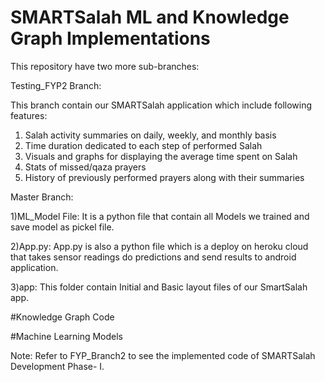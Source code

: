 # SMARTSalah ML and Knowledge Graph Implementations

This repository have two more sub-branches:

Testing_FYP2 Branch:

This branch contain our SMARTSalah application which include following features:
1. Salah activity summaries on daily, weekly, and monthly basis
2. Time duration dedicated to each step of performed Salah
3. Visuals and graphs for displaying the average time spent on Salah
4. Stats of missed/qaza prayers
5. History of previously performed prayers along with their summaries

Master Branch:

1)ML_Model File:
It is a python file that contain all Models we trained and save model as pickel file.

2)App.py:
App.py is also a python file which is a deploy on heroku cloud that takes sensor readings 
do predictions and send results to android application.

3)app:
This folder contain Initial and Basic layout files of our SmartSalah app.

#Knowledge Graph Code

#Machine Learning Models

Note: Refer to FYP_Branch2 to see the implemented code of SMARTSalah Development Phase- I. 
